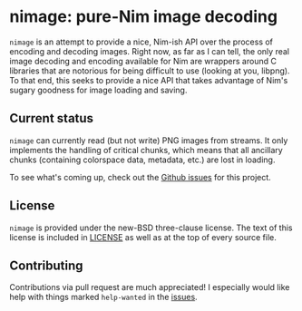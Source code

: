 nimage: pure-Nim image decoding
===

`nimage` is an attempt to provide a nice, Nim-ish API over the process of
encoding and decoding images. Right now, as far as I can tell, the only real
image decoding and encoding available for Nim are wrappers around C libraries
that are notorious for being difficult to use (looking at you, libpng). To that
end, this seeks to provide a nice API that takes advantage of Nim's sugary
goodness for image loading and saving.

Current status
---
`nimage` can currently read (but not write) PNG images from streams. It only
implements the handling of critical chunks, which means that all ancillary
chunks (containing colorspace data, metadata, etc.) are lost in loading.

To see what's coming up, check out the [Github issues][0] for this project.

License
---
`nimage` is provided under the new-BSD three-clause license. The text of this
license is included in [LICENSE][1] as well as at the top of every source
file.

Contributing
---
Contributions via pull request are much appreciated! I especially would like
help with things marked `help-wanted` in the [issues][0].

[0]: http://github.com/haldean/nimage/issues
[1]: https://github.com/haldean/nimage/blob/master/LICENSE
